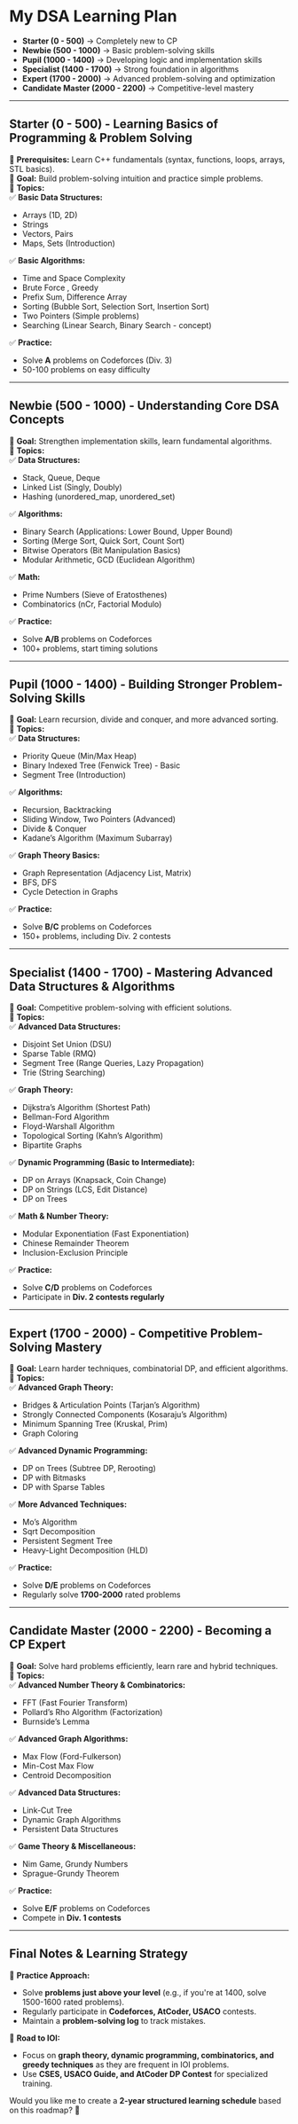 # My DSA Learning Plan 
- **Starter (0 - 500)** → Completely new to CP  
- **Newbie (500 - 1000)** → Basic problem-solving skills  
- **Pupil (1000 - 1400)** → Developing logic and implementation skills  
- **Specialist (1400 - 1700)** → Strong foundation in algorithms  
- **Expert (1700 - 2000)** → Advanced problem-solving and optimization  
- **Candidate Master (2000 - 2200)** → Competitive-level mastery  

---

## **Starter (0 - 500) - Learning Basics of Programming & Problem Solving**  
🔹 **Prerequisites:** Learn C++ fundamentals (syntax, functions, loops, arrays, STL basics).  
🔹 **Goal:** Build problem-solving intuition and practice simple problems.  
🔹 **Topics:**  
✅ **Basic Data Structures:**  
- Arrays (1D, 2D)  
- Strings  
- Vectors, Pairs  
- Maps, Sets (Introduction)  

✅ **Basic Algorithms:**  
- Time and Space Complexity
- Brute Force , Greedy
- Prefix Sum, Difference Array  
- Sorting (Bubble Sort, Selection Sort, Insertion Sort)  
- Two Pointers (Simple problems)  
- Searching (Linear Search, Binary Search - concept)  

✅ **Practice:**  
- Solve **A** problems on Codeforces (Div. 3)  
- 50-100 problems on easy difficulty  

---

## **Newbie (500 - 1000) - Understanding Core DSA Concepts**  
🔹 **Goal:** Strengthen implementation skills, learn fundamental algorithms.  
🔹 **Topics:**  
✅ **Data Structures:**  
- Stack, Queue, Deque  
- Linked List (Singly, Doubly)  
- Hashing (unordered_map, unordered_set)  

✅ **Algorithms:**  
- Binary Search (Applications: Lower Bound, Upper Bound)  
- Sorting (Merge Sort, Quick Sort, Count Sort)  
- Bitwise Operators (Bit Manipulation Basics)  
- Modular Arithmetic, GCD (Euclidean Algorithm)  

✅ **Math:**  
- Prime Numbers (Sieve of Eratosthenes)  
- Combinatorics (nCr, Factorial Modulo)  

✅ **Practice:**  
- Solve **A/B** problems on Codeforces  
- 100+ problems, start timing solutions  

---

## **Pupil (1000 - 1400) - Building Stronger Problem-Solving Skills**  
🔹 **Goal:** Learn recursion, divide and conquer, and more advanced sorting.  
🔹 **Topics:**  
✅ **Data Structures:**  
- Priority Queue (Min/Max Heap)  
- Binary Indexed Tree (Fenwick Tree) - Basic  
- Segment Tree (Introduction)  

✅ **Algorithms:**  
- Recursion, Backtracking  
- Sliding Window, Two Pointers (Advanced)  
- Divide & Conquer  
- Kadane’s Algorithm (Maximum Subarray)  

✅ **Graph Theory Basics:**  
- Graph Representation (Adjacency List, Matrix)  
- BFS, DFS  
- Cycle Detection in Graphs  

✅ **Practice:**  
- Solve **B/C** problems on Codeforces  
- 150+ problems, including Div. 2 contests  

---

## **Specialist (1400 - 1700) - Mastering Advanced Data Structures & Algorithms**  
🔹 **Goal:** Competitive problem-solving with efficient solutions.  
🔹 **Topics:**  
✅ **Advanced Data Structures:**  
- Disjoint Set Union (DSU)  
- Sparse Table (RMQ)  
- Segment Tree (Range Queries, Lazy Propagation)  
- Trie (String Searching)  

✅ **Graph Theory:**  
- Dijkstra’s Algorithm (Shortest Path)  
- Bellman-Ford Algorithm  
- Floyd-Warshall Algorithm  
- Topological Sorting (Kahn’s Algorithm)  
- Bipartite Graphs  

✅ **Dynamic Programming (Basic to Intermediate):**  
- DP on Arrays (Knapsack, Coin Change)  
- DP on Strings (LCS, Edit Distance)  
- DP on Trees  

✅ **Math & Number Theory:**  
- Modular Exponentiation (Fast Exponentiation)  
- Chinese Remainder Theorem  
- Inclusion-Exclusion Principle  

✅ **Practice:**  
- Solve **C/D** problems on Codeforces  
- Participate in **Div. 2 contests regularly**  

---

## **Expert (1700 - 2000) - Competitive Problem-Solving Mastery**  
🔹 **Goal:** Learn harder techniques, combinatorial DP, and efficient algorithms.  
🔹 **Topics:**  
✅ **Advanced Graph Theory:**  
- Bridges & Articulation Points (Tarjan’s Algorithm)  
- Strongly Connected Components (Kosaraju’s Algorithm)  
- Minimum Spanning Tree (Kruskal, Prim)  
- Graph Coloring  

✅ **Advanced Dynamic Programming:**  
- DP on Trees (Subtree DP, Rerooting)  
- DP with Bitmasks  
- DP with Sparse Tables  

✅ **More Advanced Techniques:**  
- Mo’s Algorithm  
- Sqrt Decomposition  
- Persistent Segment Tree  
- Heavy-Light Decomposition (HLD)  

✅ **Practice:**  
- Solve **D/E** problems on Codeforces  
- Regularly solve **1700-2000** rated problems  

---

## **Candidate Master (2000 - 2200) - Becoming a CP Expert**  
🔹 **Goal:** Solve hard problems efficiently, learn rare and hybrid techniques.  
🔹 **Topics:**  
✅ **Advanced Number Theory & Combinatorics:**  
- FFT (Fast Fourier Transform)  
- Pollard’s Rho Algorithm (Factorization)  
- Burnside’s Lemma  

✅ **Advanced Graph Algorithms:**  
- Max Flow (Ford-Fulkerson)  
- Min-Cost Max Flow  
- Centroid Decomposition  

✅ **Advanced Data Structures:**  
- Link-Cut Tree  
- Dynamic Graph Algorithms  
- Persistent Data Structures  

✅ **Game Theory & Miscellaneous:**  
- Nim Game, Grundy Numbers  
- Sprague-Grundy Theorem  

✅ **Practice:**  
- Solve **E/F** problems on Codeforces  
- Compete in **Div. 1 contests**  

---

## **Final Notes & Learning Strategy**  
🔹 **Practice Approach:**  
- Solve **problems just above your level** (e.g., if you're at 1400, solve 1500-1600 rated problems).  
- Regularly participate in **Codeforces, AtCoder, USACO** contests.  
- Maintain a **problem-solving log** to track mistakes.  

🔹 **Road to IOI:**  
- Focus on **graph theory, dynamic programming, combinatorics, and greedy techniques** as they are frequent in IOI problems.  
- Use **CSES, USACO Guide, and AtCoder DP Contest** for specialized training.  

Would you like me to create a **2-year structured learning schedule** based on this roadmap? 🚀
